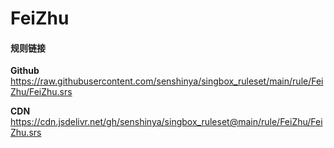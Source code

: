 # FeiZhu

#### 规则链接

**Github**
https://raw.githubusercontent.com/senshinya/singbox_ruleset/main/rule/FeiZhu/FeiZhu.srs

**CDN**
https://cdn.jsdelivr.net/gh/senshinya/singbox_ruleset@main/rule/FeiZhu/FeiZhu.srs